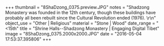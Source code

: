 +++
thumbnail = "8ShaDzong_0375.preview.JPG"
notes = "Shadzong Monastery was founded in the 12th century, though these buildings have probably all been rebuilt since the Cultural Revolution ended (1976). \r\n"
object_use = "Other | Religious"
material = "Stone | Wood"
date_range = "<15th"
title = "Shrine Halls--Shadzong Monastery | Engaging Digital Tibet"
image = "8ShaDzong_0375.2000x2000.JPG"
date = "2016-05-04 17:53:37.395806"
+++

